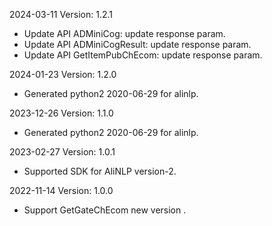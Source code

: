 2024-03-11 Version: 1.2.1
- Update API ADMiniCog: update response param.
- Update API ADMiniCogResult: update response param.
- Update API GetItemPubChEcom: update response param.


2024-01-23 Version: 1.2.0
- Generated python2 2020-06-29 for alinlp.

2023-12-26 Version: 1.1.0
- Generated python2 2020-06-29 for alinlp.

2023-02-27 Version: 1.0.1
- Supported SDK for AliNLP version-2.

2022-11-14 Version: 1.0.0
- Support GetGateChEcom new version .

